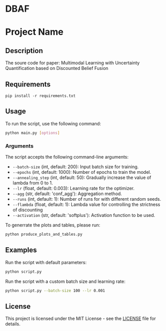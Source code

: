 # DBAF

# Project Name

## Description

The soure code for paper: Multimodal Learning with Uncertainty Quantification based on Discounted Belief Fusion

## Requirements

```
pip install -r requirements.txt
```

## Usage

To run the script, use the following command:

```sh
python main.py [options]
```

### Arguments

The script accepts the following command-line arguments:

- `--batch-size` (int, default: 200): Input batch size for training.
- `--epochs` (int, default: 1000): Number of epochs to train the model.
- `--annealing_step` (int, default: 50): Gradually increase the value of lambda from 0 to 1.
- `--lr` (float, default: 0.003): Learning rate for the optimizer.
- `--agg` (str, default: 'conf_agg'): Aggregation method.
- `--runs` (int, default: 1): Number of runs for with different random seeds.  
- `--flambda` (float, default: 1): Lambda value for controlling the strictness of discounting
- `--activation` (str, default: 'softplus'): Activation function to be used.

To generrate the plots and tables, please run:
```sh
python produce_plots_and_tables.py
```

## Examples

Run the script with default parameters:

```sh
python script.py
```

Run the script with a custom batch size and learning rate:

```sh
python script.py --batch-size 100 --lr 0.001
```

## License

This project is licensed under the MIT License - see the [LICENSE](LICENSE) file for details.
